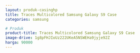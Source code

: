 ```yaml
---
layout: produk-casinghp
title: Traces Multicolored Samsung Galaxy S9 Case
categories: samsung

# Produk
product-title: Traces Multicolored Samsung Galaxy S9 Case
image-drive: 1g8pFHJIoUz222UKeA5NSWEHa9jyje92Z
harga: 90000
---
```

